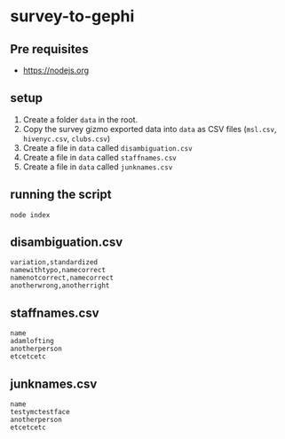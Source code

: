 # survey-to-gephi

## Pre requisites

* https://nodejs.org

## setup

1. Create a folder `data` in the root.
2. Copy the survey gizmo exported data into `data` as CSV files (`msl.csv`, `hivenyc.csv`, `clubs.csv`)
3. Create a file in `data` called `disambiguation.csv`
3. Create a file in `data` called `staffnames.csv`
3. Create a file in `data` called `junknames.csv`

## running the script

```
node index
```


## disambiguation.csv

```
variation,standardized
namewithtypo,namecorrect
namenotcorrect,namecorrect
anotherwrong,anotherright
```

## staffnames.csv

```
name
adamlofting
anotherperson
etcetcetc
```

## junknames.csv

```
name
testymctestface
anotherperson
etcetcetc
```
